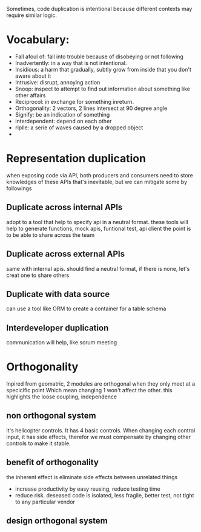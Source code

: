 Sometimes, code duplication is intentional because different contexts may require similar logic.
# Vocabulary:
- Fall afoul of: fall into trouble because of disobeying or not following
- Inadvertently: in a way that is not intentional.
- Insidious: a harm that gradually, subtly grow from inside that you don't aware about it
- Intrusive: disrupt, annoying action
- Snoop: inspect to attempt to find out information about something like other affairs
- Reciprocol: in exchange for something inreturn.
- Orthogonality: 2 vectors, 2 lines intersect at 90 degree angle
- Signify: be an indication of something
- interdependent: depend on each other
- riplle: a serie of waves caused by a dropped object
- 

# Representation duplication
when exposing code via API, both producers and consumers need to store knowledges of these APIs
that's inevitable, but we can mitigate some by followings

## Duplicate across internal APIs
adopt to a tool that help to specify api in a neutral format.
these tools will help to generate functions, mock apis, funtional test, api client
the point is to be able to share across the team

## Duplicate across external APIs
same with internal apis. should find a neutral format, if there is none, let's creat one to share others

## Duplicate with data source
can use a tool like ORM to create a container for a table schema

## Interdeveloper duplication
communication will help, like scrum meeting

# Orthogonality
Inpired from geomatric, 2 modules are orthogonal when they only meet at a speciclfic point
Which mean changing 1 won't affect the other.
this highlights the loose coupling, independence

## non orthogonal system
it's helicopter controls. It has 4 basic controls.
When changing each control input, it has side effects, therefor we must compensate by changing other controls to make it stable.

## benefit of orthogonality
the inherent effect is eliminate side effects between unrelated things
- increase productivity by easy reusing, reduce testing time
- reduce risk. deseased code is isolated, less fragile, better test, not tight to any particular vendor

## design orthogonal system

